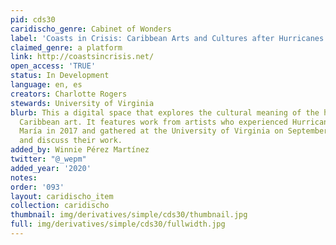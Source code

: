 ```yaml
---
pid: cds30
caridischo_genre: Cabinet of Wonders
label: 'Coasts in Crisis: Caribbean Arts and Cultures after Hurricanes'
claimed_genre: a platform
link: http://coastsincrisis.net/
open_access: 'TRUE'
status: In Development
language: en, es
creators: Charlotte Rogers
stewards: University of Virginia
blurb: This a digital space that explores the cultural meaning of the hurricane through
  Caribbean art. It features work from artists who experienced Hurricanes Irma and
  María in 2017 and gathered at the University of Virginia on September 2019 to present
  and discuss their work.
added_by: Winnie Pérez Martínez
twitter: "@_wepm"
added_year: '2020'
notes: 
order: '093'
layout: caridischo_item
collection: caridischo
thumbnail: img/derivatives/simple/cds30/thumbnail.jpg
full: img/derivatives/simple/cds30/fullwidth.jpg
---
```

